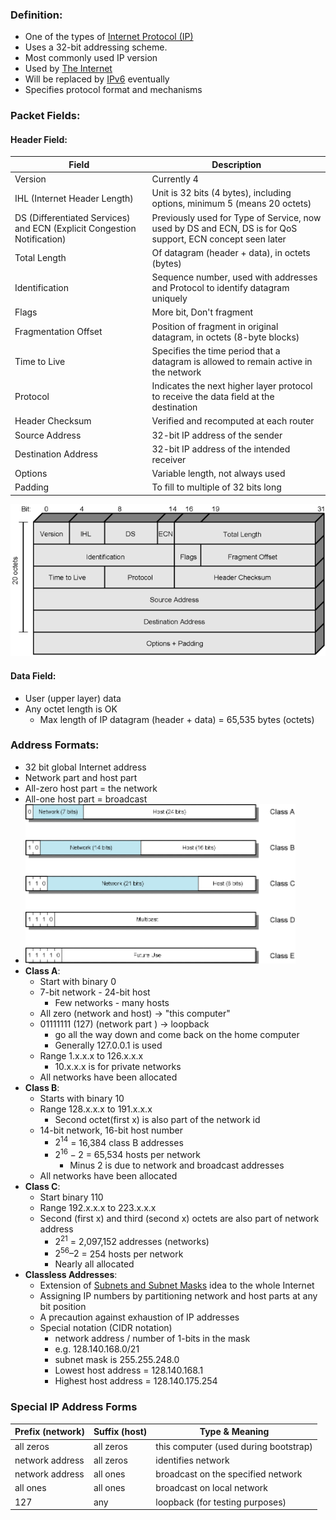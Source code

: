### Definition:  
- One of the types of [Internet Protocol (IP)](401/CS408/Internet%20Protocol%20(IP).md)
- Uses a 32-bit addressing scheme. 
- Most commonly used IP version
- Used by [The Internet](The%20Internet.md)
- Will be replaced by [IPv6](IPv6.md) eventually 
- Specifies protocol format and mechanisms
### Packet Fields:
#### Header Field:
| Field                                                                   | Description                                                                                                |
| ----------------------------------------------------------------------- | ---------------------------------------------------------------------------------------------------------- |
| Version                                                                 | Currently 4                                                                                                |
| IHL (Internet Header Length)                                            | Unit is 32 bits (4 bytes), including options, minimum 5 (means 20 octets)                                  |
| DS (Differentiated Services) and ECN (Explicit Congestion Notification) | Previously used for Type of Service, now used by DS and ECN, DS is for QoS support, ECN concept seen later |
| Total Length                                                            | Of datagram (header + data), in octets (bytes)                                                             |
| Identification                                                          | Sequence number, used with addresses and Protocol to identify datagram uniquely                            |
| Flags                                                                   | More bit, Don't fragment                                                                                   |
| Fragmentation Offset                                                    | Position of fragment in original datagram, in octets (8-byte blocks)                                       |
| Time to Live                                                            | Specifies the time period that a datagram is allowed to remain active in the network                       |
| Protocol                                                                | Indicates the next higher layer protocol to receive the data field at the destination                      |
| Header Checksum                                                         | Verified and recomputed at each router                                                                     |
| Source Address                                                          | 32-bit IP address of the sender                                                                            |
| Destination Address                                                     | 32-bit IP address of the intended receiver                                                                 |
| Options                                                                 | Variable length, not always used                                                                           |
| Padding                                                                 | To fill to multiple of 32 bits long                                                                        |

![IPV4|500](Attachments/IPV4.png)
#### Data Field:
- User (upper layer) data
- Any octet length is OK
	- Max length of IP datagram (header + data) = 65,535  bytes (octets)
### Address Formats:
- 32 bit global Internet address
- Network part and host part
- All-zero host part = the network
- All-one host part =  broadcast 
- ![](Attachments/IPAddressFormats.png)
- **Class A**:
	- Start with binary 0
	- 7-bit network - 24-bit host
		- Few networks - many hosts
	- All zero (network and host) -> "this computer"
	- 01111111 (127) (network part ) ->  loopback
		- go all the way down and come back on the home computer
		- Generally 127.0.0.1 is used
	- Range 1.x.x.x to 126.x.x.x
		- 10.x.x.x is for private networks
	- All networks have been allocated
- **Class B**:
	- Starts with binary 10
	- Range 128.x.x.x to 191.x.x.x
		- Second octet(first x) is also part of the network id
	- 14-bit network, 16-bit host number
		- $2^{14}$ = 16,384 class B addresses
		- $2^{16} - 2$ = 65,534 hosts per network
			- Minus 2 is due to network and broadcast addresses
	- All networks have been allocated
- **Class C**:
	- Start binary 110
	- Range 192.x.x.x to 223.x.x.x
	- Second (first x) and third (second x) octets are also part of network address
		- $2^{21}$ = 2,097,152 addresses (networks)
		- $2^{56} – 2$ = 254 hosts per network
		- Nearly all allocated
- **Classless Addresses**:
	- Extension of [Subnets and Subnet Masks](Subnets%20and%20Subnet%20Masks.md) idea to the whole Internet
	- Assigning IP numbers by partitioning network and host parts at any bit position
	- A precaution against exhaustion of IP addresses
	- Special notation (CIDR notation)
		- network address / number of 1-bits in the mask
		- e.g. 128.140.168.0/21
		- subnet mask is 255.255.248.0
		- Lowest host address = 128.140.168.1
		- Highest host address = 128.140.175.254
### Special IP Address Forms
| Prefix (network) | Suffix (host) | Type & Meaning |
|------------------|---------------|----------------|
| all zeros        | all zeros     | this computer (used during bootstrap) |
| network address  | all zeros     | identifies network |
| network address  | all ones      | broadcast on the specified network |
| all ones         | all ones      | broadcast on local network |
| 127              | any           | loopback (for testing purposes) |

